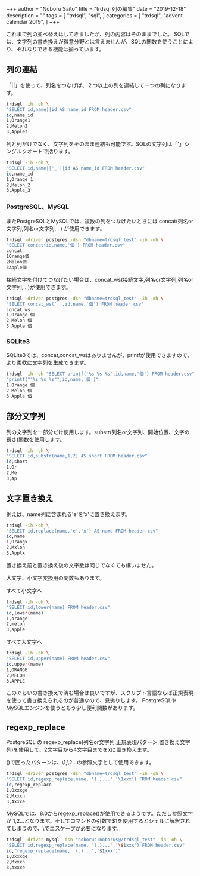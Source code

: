 +++
author = "Noboru Saito"
title = "trdsql 列の編集"
date = "2019-12-18"
description = ""
tags = [
    "trdsql",
    "sql",
]
categories = [
    "trdsql",
    "advent calendar 2019",
]
+++

これまで列の並べ替えはしてきましたが、列の内容はそのままでした。
SQLでは、文字列の書き換えが得意分野とは言えませんが、SQLの関数を使うことにより、それなりできる機能は揃っています。

## 列の連結

「||」を使って、列名をつなげば、２つ以上の列を連結して一つの列になります。

```sh
trdsql -ih -oh \
"SELECT id,name||id AS name_id FROM header.csv"
id,name_id
1,Orange1
2,Melon2
3,Apple3
```

列と列だけでなく、文字列をそのまま連結も可能です。SQLの文字列は「'」シングルクオートで括ります。

```sh
trdsql -ih -oh \
"SELECT id,name||'_'||id AS name_id FROM header.csv"
id,name_id
1,Orange_1
2,Melon_2
3,Apple_3
```

### PostgreSQL、MySQL

またPostgreSQLとMySQLでは、複数の列をつなげたいときには concat(列名or文字列,列名or文字列,...) が使用できます。

```sh
trdsql -driver postgres -dsn "dbname=trdsql_test" -ih -oh \
"SELECT concat(id,name,'個') FROM header.csv"
concat
1Orange個
2Melon個
3Apple個
```

接続文字を付けてつなげたい場合は、concat_ws(接続文字,列名or文字列,列名or文字列,...)が使用できます。

```sh
trdsql -driver postgres -dsn "dbname=trdsql_test" -ih -oh \
"SELECT concat_ws(' ',id,name,'個') FROM header.csv"
concat_ws
1 Orange 個
2 Melon 個
3 Apple 個
```

### SQLite3

SQLite3では、concat,concat_wsはありませんが、printfが使用できますので、より柔軟に文字列を生成できます。

```sh
trdsql -ih -oh "SELECT printf('%s %s %s',id,name,'個') FROM header.csv"
"printf(""%s %s %s"",id,name,'個')"
1 Orange 個
2 Melon 個
3 Apple 個
```

## 部分文字列

列の文字列を一部分だけ使用します。substr(列名or文字列、開始位置、文字の長さ)関数を使用します。

```sh
trdsql -ih -oh \
"SELECT id,substr(name,1,2) AS short FROM header.csv"
id,short
1,Or
2,Me
3,Ap
```

## 文字置き換え

例えば、name列に含まれる'e'を'x'に置き換えます。

```sh
trdsql -ih -oh \
"SELECT id,replace(name,'e','x') AS name FROM header.csv"
id,name
1,Orangx
2,Mxlon
3,Applx
```

置き換え前と置き換え後の文字数は同じでなくても構いません。

大文字、小文字変換用の関数もあります。

すべて小文字へ

```sh
trdsql -ih -oh \
"SELECT id,lower(name) FROM header.csv"
id,lower(name)
1,orange
2,melon
3,apple
```

すべて大文字へ

```sh
trdsql -ih -oh \
"SELECT id,upper(name) FROM header.csv"
id,upper(name)
1,ORANGE
2,MELON
3,APPLE
```

このぐらいの書き換えで済む場合は良いですが、スクリプト言語ならば正規表現を使って書き換えられるのが普通なので、見劣りします。
PostgreSQLやMySQLエンジンを使うともう少し便利関数があります。

## regexp_replace

PostgreSQL の regexp_replace(列名or文字列,正規表現パターン,置き換え文字列)を使用して、2文字目から4文字目までをxに置き換えます。

()で囲ったパターンは、\1,\2...の参照文字として使用できます。

```sh
trdsql -driver postgres -dsn "dbname=trdsql_test" -ih -oh \
"SELECT id,regexp_replace(name, '(.)...','\1xxx') FROM header.csv"
id,regexp_replace
1,Oxxxge
2,Mxxxn
3,Axxxe
```

MySQLでは、8.0からregexp_replace()が使用できるようです。ただし参照文字が $1,$2...となります。そしてコマンドの引数で$1を使用するとシェルに解釈されてしまうので、\でエスケープが必要になります。

```sh
trdsql -driver mysql -dsn "noborus:noborus@/trdsql_test" -ih -oh \
"SELECT id,regexp_replace(name, '(.)...','\$1xxx') FROM header.csv"
id,"regexp_replace(name, '(.)...','$1xxx')"
1,Oxxxge
2,Mxxxn
3,Axxxe
```
